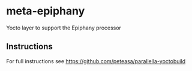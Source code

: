 # meta-epiphany

Yocto layer to support the Epiphany processor

## Instructions

For full instructions see https://github.com/peteasa/parallella-yoctobuild


